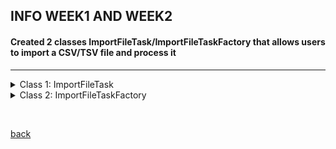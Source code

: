 ## INFO WEEK1 AND WEEK2



#### Created 2 classes ImportFileTask/ImportFileTaskFactory that allows users to import a CSV/TSV file and process it

 * * *

 
<details>
  <summary>Class 1: ImportFileTask</summary>
 
	package be.kuleuven.mgG.internal.tasks;

		/**
		 * This class represents a task for importing a CSV file and processing it into a JSON array.
		 * 
		 * The CSV file is read and parsed into a list of string arrays, where each array represents a row in the CSV file.
		 * The task then creates a JSON array where each JSON object corresponds to a row in the CSV file.
		 * The JSON array is then set in the MGGManager
		 *
		 * The task also provides options to display the JSON data in a panel and to write the JSON data to a file.
		 * 
		 */
		
		
		
		
		
		public class ImportFileTask extends AbstractTask {
		   
			final CySwingApplication swingApplication;
		    final CyApplicationManager cyApplicationManager;
		    
		    private final MGGManager mggManager;
		    
		    private String filePath;
		    
		    private JSONObject jsonObject;
		    
		    
		    /*
			 * @Tunable(description="Take back the network from Microbetag",
			 * longDescription="Send the JSON array that was created by the imported CSV to the microbetag server to get back the network."
			 * , tooltip="If checked, the JSON will be sent to the server", gravity=3.0)
			 * public boolean sendToServer = true;
			 */
		    
		    @Tunable(description = "Display Data", groups = { "Display Settings" }, tooltip="If checked, the Data will be displayed in a panel")
		    public boolean showJSONInPanel = true;
		    
		    @Tunable(description="Write JSON to file",groups = { "Create File Settings" },tooltip="If checked, a new JSON file will be created in the same path as the original file",exampleStringValue="true")
		   public boolean writeToFile = true;  
		    
		    @Tunable(description="Choose input type", groups={"Input Settings"}, gravity=1.0, required=true)
		    public ListSingleSelection<String> input = new ListSingleSelection<>("abundance_table", "network");
		
		    @Tunable(description="Choose taxonomy Database", groups={"Input Settings"}, gravity=2.0, required=true)
		    public ListSingleSelection<String> taxonomy = new ListSingleSelection<>("gtdb", "dada2", "qiime2");
		    
		    @Tunable(description="PhenDB", longDescription="Choose whether to use PhenDB.", groups={"Input Settings"}, gravity=3.0, exampleStringValue="True, False", required=true)
		    public boolean phenDB;
		
		    @Tunable(description="FAPROTAX", longDescription="Choose whether to use FAPROTAX.", groups={"Input Settings"}, gravity=4.0, exampleStringValue="True, False", required=true)
		    public boolean faproTax;
		
		    @Tunable(description="NetCooperate", longDescription="Choose whether to use NetCooperate.", groups={"Input Settings"}, gravity=5.0, exampleStringValue="True, False", required=true)
		    public boolean netCooperate;
		
		    @Tunable(description="NetCmpt", longDescription="Choose whether to use NetCmpt.", groups={"Input Settings"}, gravity=6.0, exampleStringValue="True, False", required=true)
		    public boolean netCmpt;
		
		    @Tunable(description="Pathway Complementarity", longDescription="Choose whether to use pathway complementarity.", groups={"Input Settings"}, gravity=7.0, exampleStringValue="True, False", required=true)
		    public boolean pathwayComplementarity;
		    
		    
		    
		    
		    
		    /**
		     * Constructor for the ImportFileTask class.
		     * 
		     * @param cytoscapeDesktopService The CySwingApplication service, which provides access to Cytoscape desktop components.
		     * @param cyApplicationManager2 The CyApplicationManager service, which provides access to the current network and view.
		     * @param filePath The path of the CSV file to import.
		     * 
		     */
		    
		    public ImportFileTask(String filePath,MGGManager mggManager) {
		    	
		    	this.swingApplication = mggManager.getService(CySwingApplication.class);
		        this.cyApplicationManager = mggManager.getService(CyApplicationManager.class);
		        this.filePath = filePath;
		        this.mggManager = mggManager;
		               
		    }
		    
		  
		    @Override
		    public void run(TaskMonitor taskMonitor) {
		    	taskMonitor.setTitle("Importing File");
		        taskMonitor.setStatusMessage("Reading file");
		
		        try {
		        	
		            // Call CSVReader from Utils to parse the TSV/CSV file with tab delimiter
		            List<String[]> csvData = CSVReader.readCSV(taskMonitor, filePath);
		            
		            // Find the headers(the first row that has more than 1 columns)
		            String[] headers = null;
		            for (int i = 0; i < csvData.size(); i++) {
		                String[] row = csvData.get(i);
		                if (row.length > 1) {
		                    headers = row;
		                    csvData.remove(i);  // remove the header row
		                    break;
				            }
				        }
				        
		            taskMonitor.setStatusMessage("Processing data");
		
		
		            // Create JSONArray to hold the JSONObjects
		            
			        JSONArray jsonArray = new JSONArray();
			        
			        
			        JSONArray header = new JSONArray();
			        
			        for (String hdr:headers) {
			        	header.add(hdr);
			        }
			        
			        jsonArray.add(header);
			        
			        
			        // Iterate each row of CSV 
			        for (String[] values : csvData) {
			            // Skip rows with only one column
			            if (values.length <= 1) {
			                continue;
			            }
			            
			            JSONArray row=new JSONArray();
			            	
			            for (String value:values) {
			            	row.add(value);
			            }
		
			            jsonArray.add(row);
			            
			        }
			         
			     // Create a new JSONObject
			        JSONObject jsonObject = new JSONObject();
		
			        // Add the jsonArray to the jsonObject
			        jsonObject.put("data", jsonArray);
		
			        // Create a new JSONArray for the input parameters
			        JSONArray inputParameters = new JSONArray();
			        inputParameters.add(input.getSelectedValue());
			        inputParameters.add(taxonomy.getSelectedValue());
			        inputParameters.add(phenDB);
			        inputParameters.add(faproTax);
			        inputParameters.add(netCooperate);
			        inputParameters.add(netCmpt);
			        inputParameters.add(pathwayComplementarity);
		
			        // Add the input parameters to the jsonObject
			        jsonObject.put("inputParameters", inputParameters);
			        
			  
			        
			        // Set the JSON array in the MGGManager
		            mggManager.setJsonObject(jsonObject);
		            
		          
		            taskMonitor.setStatusMessage("Displaying data in panel");
		
		          
		            if (writeToFile) {
		            	try {
		            	String jsonFilePath = filePath + ".json";
		                FileWriter writer = new FileWriter(jsonFilePath);
		                writer.write(jsonArray.toJSONString());
		                writer.close();
		            } catch (IOException e) {
		                taskMonitor.showMessage(TaskMonitor.Level.ERROR, "Error while writing the file: " + e.getMessage());
		                e.printStackTrace();
		            }
		            }
		            
		            
					  // Show the JSON data in a panel if showJSONInPanel 
		            if (showJSONInPanel) {
		                SwingUtilities.invokeLater(() -> showDataInPanel(jsonObject));
		            }
					 
			        
		            taskMonitor.setProgress(1.0);
		            taskMonitor.setStatusMessage("Finished processing  file.");
		            
		                                   
		            
		            
		        } catch (IOException e) {
		            taskMonitor.showMessage(TaskMonitor.Level.ERROR, " Error while processing the file: " + e.getMessage());
		            e.printStackTrace();
		               
		        }}
		    
		    
		   
		        
		        private void showDataInPanel(JSONObject jsonObject) {
				    //JSONDisplayPanel panel = new JSONDisplayPanel(mggManager, jsonObject);
				    JsonResultPanel panel = new JsonResultPanel(mggManager, jsonObject);
				    mggManager.registerService(panel, CytoPanelComponent.class, new Properties());
				    
					/*
					 * JFrame frame = new JFrame("OTU/ASV Data");
					 * frame.setDefaultCloseOperation(JFrame.DISPOSE_ON_CLOSE);
					 * frame.getContentPane().add(panel); frame.pack(); frame.setVisible(true);
					 */
		    }
                
</details>

<details>
  <summary>Class 2: ImportFileTaskFactory</summary>
 
		package be.kuleuven.mgG.internal.tasks;
		
		import java.io.File;
		
		import javax.swing.JFileChooser;
		import javax.swing.JOptionPane;
		
		import org.cytoscape.application.CyApplicationManager;
		import org.cytoscape.application.swing.CySwingApplication;
		import org.cytoscape.model.CyNetworkFactory;
		import org.cytoscape.work.TaskFactory;
		import org.cytoscape.work.TaskIterator;
		
		import be.kuleuven.mgG.internal.model.MGGManager;
		
		public class ImportFileTaskFactory implements TaskFactory {
		    
		    private final MGGManager mggManager;
		    
		    
		    public ImportFileTaskFactory(MGGManager mggManager) {
		      
		        this.mggManager=mggManager;
		    }
		
		    
			@Override
		    public TaskIterator createTaskIterator() {
				  // Use a JFileChooser to get the file path
			    JFileChooser fileChooser = new JFileChooser();
			    int option = fileChooser.showOpenDialog(null);
			    if (option == JFileChooser.APPROVE_OPTION) {
			        File selectedFile = fileChooser.getSelectedFile();
			        String filePath = selectedFile.getAbsolutePath();
		
			        return new TaskIterator(new ImportFileTask(filePath, mggManager));
			    } else if (option == JFileChooser.CANCEL_OPTION) {
			        // User cancelled the file selection, return an empty TaskIterator
			        return new TaskIterator();
			    } else {
			        // An error occurred or no file was selected
			        String errorMessage = "Error selecting file";
			        // You can display an error message or handle the error in any other way appropriate for your application
			        JOptionPane.showMessageDialog(null, errorMessage, "Error", JOptionPane.ERROR_MESSAGE);
			        // Return an empty TaskIterator or any other appropriate error handling
			        return new TaskIterator();
			    }
			}
			
		
		    @Override
		    public boolean isReady() {  
		        return true;
		    }
		}
		}
</details>
		
<br> <!-- Add an empty line -->


[back](./)
